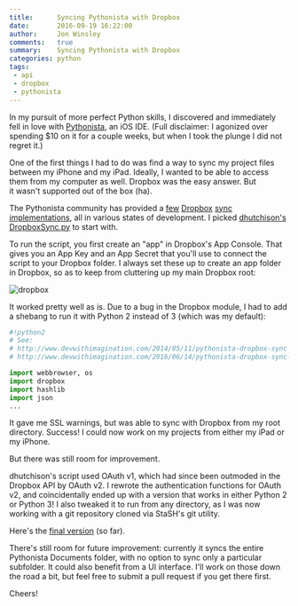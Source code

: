 ```yaml
---
title:      Syncing Pythonista with Dropbox
date:       2016-09-19 16:22:00
author:     Jon Winsley
comments:   true
summary:    Syncing Pythonista with Dropbox
categories: python
tags:
 - api
 - dropbox
 - pythonista
---
```


In my pursuit of more perfect Python skills, I discovered and immediately fell in love with [Pythonista](http://omz-software.com/pythonista/), an iOS IDE. (Full disclaimer: I agonized over spending $10 on it for a couple weeks, but when I took the plunge I did not regret it.)

One of the first things I had to do was find a way to sync my project files between my iPhone and my iPad. Ideally, I wanted to be able to access them from my computer as well. Dropbox was the easy answer. But it wasn't supported out of the box (ha).

The Pythonista community has provided a [few](https://gist.github.com/mlgill/8311088) [Dropbox](https://forum.omz-software.com/topic/1518/dropbox-file-picker) [sync](https://github.com/rmward/pythonista-dropbox-sync) [implementations](https://github.com/dhutchison/PythonistaScripts), all in various states of development. I picked [dhutchison's DropboxSync.py](https://github.com/dhutchison/PythonistaScripts) to start with.

To run the script, you first create an "app" in Dropbox's App Console. That gives you an App Key and an App Secret that you'll use to connect the script to your Dropbox folder. I always set these up to create an app folder in Dropbox, so as to keep from cluttering up my main Dropbox root:

![dropbox](/assets/dropbox.png)

It worked pretty well as is. Due to a bug in the Dropbox module, I had to add a shebang to run it with Python 2 instead of 3 (which was my default):

```python
#!python2
# See: 
# http://www.devwithimagination.com/2014/05/11/pythonista-dropbox-sync
# http://www.devwithimagination.com/2016/06/14/pythonista-dropbox-sync-revisited/ 

import webbrowser, os
import dropbox
import hashlib
import json
...
```

It gave me SSL warnings, but was able to sync with Dropbox from my root directory. Success! I could now work on my projects from either my iPad or my iPhone.

But there was still room for improvement.

dhutchison's script used OAuth v1, which had since been outmoded in the Dropbox API by OAuth v2. I rewrote the authentication functions for OAuth v2, and coincidentally ended up with a version that works in either Python 2 or Python 3! I also tweaked it to run from any directory, as I was now working with a git repository cloned via StaSH's git utility.

Here's the [final version](https://github.com/glitchassassin/PythonistaScripts) (so far).

There's still room for future improvement: currently it syncs the entire Pythonista Documents folder, with no option to sync only a particular subfolder. It could also benefit from a UI interface. I'll work on those down the road a bit, but feel free to submit a pull request if you get there first.

Cheers!
